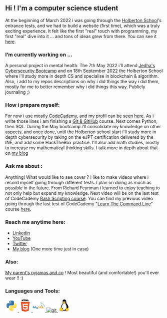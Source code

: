 ## Hi ! I'm a computer science student

At the beginning of March 2022 i was going through the [Holberton School](https://www.holbertonschool.com/)'s entrance tests, and we had to build a website (first time), which was a truly exciting experience. 
It felt like the first "real" touch with programming, my first "real" dive into it ... and tons of ideas grew from there. You can see it [here](https://jerepe.github.io/my_first_website/).

### I’m currently working on ...
A personal project in mental health. 
The 7th May 2022 i'll attend [Jedha's Cybersecurity Bootcamp](https://en.jedha.co/formations/cybersecurity-essentials) and on 18th September 2022 the Holberton School where i'll study more in depth CS and specialise in blockchain & algorithm.
Also, i add to my repos descriptions on why i did things the way i did them, mostly for me to better remember why i did things this way. Publicly journaling ;)

### How i prepare myself:
For now i use mostly [CodeCademy](https://www.codecademy.com/learn), and my profil can be seen [here](https://www.codecademy.com/profiles/jeremyperreau).
As i write those lines i am finishing a [Git & GitHub](https://www.codecademy.com/learn/learn-git) course.
Next comes Python, then SQL.
During the May bootcamp i'll consolidate my knowledge on other aspects, and once done, until the Holberton school start i'll study more in depth cybersecurity by taking on the eJPT certification delivered by the INE, and add some HackTheBox practice.
I'll also add math studies, mostly to increase my mathematical thinking skills. I talk more in depth about that on [my blog](https://www.jeremyperreau.com)

### Ask me about :
Anything! What would like to see cover ? I like to make videos where i record myself going through different tests.
I plan on doing as much as possible in the future. From Richard Feynman i learned to enjoy teaching to not only help but 
expand my knowledge.
Next video will be on the last test of CodeCademy [Bash Scripting course](https://www.codecademy.com/learn/bash-scripting).
You can find my previous video going through the last test of CodeCademy "[Learn The Command Line](https://www.codecademy.com/courses/learn-the-command-line/)" course [here](https://youtu.be/0U_DLksgi6o).

### Reach me anytime here:
- [Linkedin](https://www.linkedin.com/in/jeremyperreau/)
- [YouTube](https://www.youtube.com/channel/UC3N4Gdvnjj3nTX3bwGvZ80w)
- [Twitter](https://twitter.com/jeremy_perreau)
- [My blog](https://www.jeremyperreau.com/) (One more time just in case)

### Also:
[My parent's pyjamas and co](https://lepetitcaddie.com/) ! Most beautiful (and comfortable!) you'll ever wear !! :)

### Languages and Tools:
<a href="https://www.python.org" target="_blank" rel="noreferrer"> <img src="https://raw.githubusercontent.com/devicons/devicon/master/icons/python/python-original.svg" alt="python" width="40" height="40"/> </a>
<a href="https://www.w3.org/html/" target="_blank" rel="noreferrer"> <img src="https://raw.githubusercontent.com/devicons/devicon/master/icons/html5/html5-original-wordmark.svg" alt="html5" width="40" height="40"/> </a>
<a href="https://www.mysql.com/" target="_blank" rel="noreferrer"> <img src="https://raw.githubusercontent.com/devicons/devicon/master/icons/mysql/mysql-original-wordmark.svg" alt="mysql" width="40" height="40"/> </a>
<a href="https://git-scm.com/" target="_blank" rel="noreferrer"> <img src="https://www.vectorlogo.zone/logos/git-scm/git-scm-icon.svg" alt="git" width="40" height="40"/> </a>
<a href="https://www.linux.org/" target="_blank" rel="noreferrer"> <img src="https://raw.githubusercontent.com/devicons/devicon/master/icons/linux/linux-original.svg" alt="linux" width="40" height="40"/> </a>
